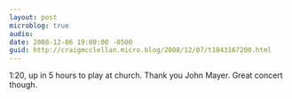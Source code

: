 ```yaml
---
layout: post
microblog: true
audio: 
date: 2008-12-06 19:00:00 -0500
guid: http://craigmcclellan.micro.blog/2008/12/07/t1043167200.html
---
```

1:20, up in 5 hours to play at church.  Thank you John Mayer.  Great concert though.
